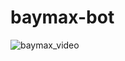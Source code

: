 # baymax-bot
![baymax_video](https://user-images.githubusercontent.com/125277143/218757526-a2d2ea7a-c82b-40f1-8a40-d69ec091b6db.gif)
